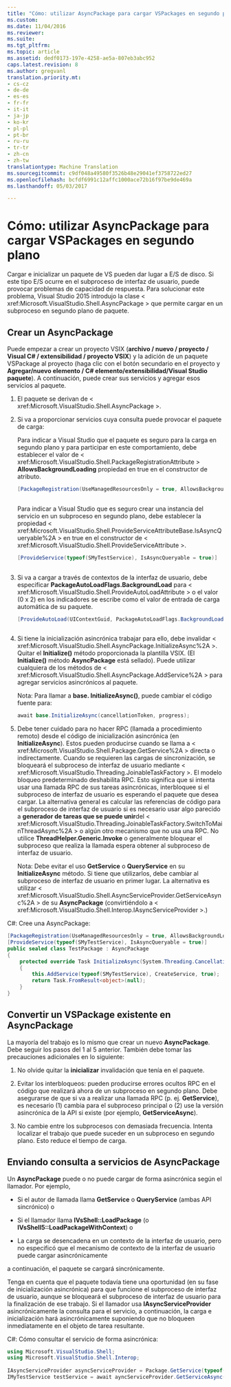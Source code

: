 ```yaml
---
title: "Cómo: utilizar AsyncPackage para cargar VSPackages en segundo plano | Documentos de Microsoft"
ms.custom: 
ms.date: 11/04/2016
ms.reviewer: 
ms.suite: 
ms.tgt_pltfrm: 
ms.topic: article
ms.assetid: dedf0173-197e-4258-ae5a-807eb3abc952
caps.latest.revision: 8
ms.author: gregvanl
translation.priority.mt:
- cs-cz
- de-de
- es-es
- fr-fr
- it-it
- ja-jp
- ko-kr
- pl-pl
- pt-br
- ru-ru
- tr-tr
- zh-cn
- zh-tw
translationtype: Machine Translation
ms.sourcegitcommit: c9df048a49580f3526b48e29041ef3758722ed27
ms.openlocfilehash: bcfdf6991c12affc1000ace72b16f97be9de469a
ms.lasthandoff: 05/03/2017

---
```

# <a name="how-to-use-asyncpackage-to-load-vspackages-in-the-background"></a>Cómo: utilizar AsyncPackage para cargar VSPackages en segundo plano
Cargar e inicializar un paquete de VS pueden dar lugar a E/S de disco. Si este tipo E/S ocurre en el subproceso de interfaz de usuario, puede provocar problemas de capacidad de respuesta. Para solucionar este problema, Visual Studio 2015 introdujo la clase < xref:Microsoft.VisualStudio.Shell.AsyncPackage > que permite cargar en un subproceso en segundo plano de paquete.  
  
## <a name="creating-an-asyncpackage"></a>Crear un AsyncPackage  
 Puede empezar a crear un proyecto VSIX (**archivo / nuevo / proyecto / Visual C# / extensibilidad / proyecto VSIX**) y la adición de un paquete VSPackage al proyecto (haga clic con el botón secundario en el proyecto y **Agregar/nuevo elemento / C# elemento/extensibilidad/Visual Studio paquete**). A continuación, puede crear sus servicios y agregar esos servicios al paquete.  
  
1.  El paquete se derivan de < xref:Microsoft.VisualStudio.Shell.AsyncPackage >.  
  
2.  Si va a proporcionar servicios cuya consulta puede provocar el paquete de carga:  
  
     Para indicar a Visual Studio que el paquete es seguro para la carga en segundo plano y para participar en este comportamiento, debe establecer el valor de < xref:Microsoft.VisualStudio.Shell.PackageRegistrationAttribute > **AllowsBackgroundLoading** propiedad en true en el constructor de atributo.  
  
    ```c#  
    [PackageRegistration(UseManagedResourcesOnly = true, AllowsBackgroundLoading = true)]  
  
    ```  
  
     Para indicar a Visual Studio que es seguro crear una instancia del servicio en un subproceso en segundo plano, debe establecer la propiedad < xref:Microsoft.VisualStudio.Shell.ProvideServiceAttributeBase.IsAsyncQueryable%2A > en true en el constructor de < xref:Microsoft.VisualStudio.Shell.ProvideServiceAttribute >.  
  
    ```c#  
    [ProvideService(typeof(SMyTestService), IsAsyncQueryable = true)]  
  
    ```  
  
3.  Si va a cargar a través de contextos de la interfaz de usuario, debe especificar **PackageAutoLoadFlags.BackgroundLoad** para < xref:Microsoft.VisualStudio.Shell.ProvideAutoLoadAttribute > o el valor (0 x 2) en los indicadores se escribe como el valor de entrada de carga automática de su paquete.  
  
    ```c#  
    [ProvideAutoLoad(UIContextGuid, PackageAutoLoadFlags.BackgroundLoad)]  
  
    ```  
  
4.  Si tiene la inicialización asincrónica trabajar para ello, debe invalidar < xref:Microsoft.VisualStudio.Shell.AsyncPackage.InitializeAsync%2A >. Quitar el **Initialize()** método proporcionada la plantilla VSIX. (El **Initialize()** método **AsyncPackage** está sellado). Puede utilizar cualquiera de los métodos de < xref:Microsoft.VisualStudio.Shell.AsyncPackage.AddService%2A > para agregar servicios asincrónicos al paquete.  
  
     Nota: Para llamar a **base. InitializeAsync()**, puede cambiar el código fuente para:  
  
    ```c#  
    await base.InitializeAsync(cancellationToken, progress);  
    ```  
  
5.  Debe tener cuidado para no hacer RPC (llamada a procedimiento remoto) desde el código de inicialización asincrónica (en **InitializeAsync**). Estos pueden producirse cuando se llama a < xref:Microsoft.VisualStudio.Shell.Package.GetService%2A > directa o indirectamente.  Cuando se requieren las cargas de sincronización, se bloqueará el subproceso de interfaz de usuario mediante < xref:Microsoft.VisualStudio.Threading.JoinableTaskFactory >. El modelo bloqueo predeterminado deshabilita RPC. Esto significa que si intenta usar una llamada RPC de sus tareas asincrónicas, interbloquee si el subproceso de interfaz de usuario es esperando el paquete que desea cargar. La alternativa general es calcular las referencias de código para el subproceso de interfaz de usuario si es necesario usar algo parecido a **generador de tareas que se puede unir**del < xref:Microsoft.VisualStudio.Threading.JoinableTaskFactory.SwitchToMainThreadAsync%2A > o algún otro mecanismo que no usa una RPC.  No utilice **ThreadHelper.Generic.Invoke** o generalmente bloquear el subproceso que realiza la llamada espera obtener al subproceso de interfaz de usuario.  
  
     Nota: Debe evitar el uso **GetService** o **QueryService** en su **InitializeAsync** método. Si tiene que utilizarlos, debe cambiar al subproceso de interfaz de usuario en primer lugar. La alternativa es utilizar < xref:Microsoft.VisualStudio.Shell.AsyncServiceProvider.GetServiceAsync%2A > de su **AsyncPackage** (convirtiéndolo a < xref:Microsoft.VisualStudio.Shell.Interop.IAsyncServiceProvider >.)  
  
 C#: Cree una AsyncPackage:  
  
```c#  
[PackageRegistration(UseManagedResourcesOnly = true, AllowsBackgroundLoading = true)]       
[ProvideService(typeof(SMyTestService), IsAsyncQueryable = true)]   
public sealed class TestPackage : AsyncPackage   
{   
    protected override Task InitializeAsync(System.Threading.CancellationToken cancellationToken, IProgress<ServiceProgressData> progress)   
    {               
        this.AddService(typeof(SMyTestService), CreateService, true);   
        return Task.FromResult<object>(null);   
    }   
}  
```  
  
## <a name="convert-an-existing-vspackage-to-asyncpackage"></a>Convertir un VSPackage existente en AsyncPackage  
 La mayoría del trabajo es lo mismo que crear un nuevo **AsyncPackage**. Debe seguir los pasos del 1 al 5 anterior. También debe tomar las precauciones adicionales en lo siguiente:  
  
1.  No olvide quitar la **inicializar** invalidación que tenía en el paquete.  
  
2.  Evitar los interbloqueos: pueden producirse errores ocultos RPC en el código que realizará ahora de un subproceso en segundo plano. Debe asegurarse de que si va a realizar una llamada RPC (p. ej. **GetService**), es necesario (1) cambia para el subproceso principal o (2) use la versión asincrónica de la API si existe (por ejemplo, **GetServiceAsync**).  
  
3.  No cambie entre los subprocesos con demasiada frecuencia. Intenta localizar el trabajo que puede suceder en un subproceso en segundo plano. Esto reduce el tiempo de carga.  
  
## <a name="querying-services-from-asyncpackage"></a>Enviando consulta a servicios de AsyncPackage  
 Un **AsyncPackage** puede o no puede cargar de forma asincrónica según el llamador. Por ejemplo,  
  
-   Si el autor de llamada llama **GetService** o **QueryService** (ambas API sincrónico) o  
  
-   Si el llamador llama **IVsShell::LoadPackage** (o **IVsShell5::LoadPackageWithContext**) o  
  
-   La carga se desencadena en un contexto de la interfaz de usuario, pero no especificó que el mecanismo de contexto de la interfaz de usuario puede cargar asincrónicamente  
  
 a continuación, el paquete se cargará sincrónicamente.  
  
 Tenga en cuenta que el paquete todavía tiene una oportunidad (en su fase de inicialización asincrónica) para que funcione el subproceso de interfaz de usuario, aunque se bloqueará el subproceso de interfaz de usuario para la finalización de ese trabajo. Si el llamador usa **IAsyncServiceProvider** asincrónicamente la consulta para el servicio, a continuación, la carga e inicialización hará asincrónicamente suponiendo que no bloqueen inmediatamente en el objeto de tarea resultante.  
  
 C#: Cómo consultar el servicio de forma asincrónica:  
  
```c#  
using Microsoft.VisualStudio.Shell;   
using Microsoft.VisualStudio.Shell.Interop;   
  
IAsyncServiceProvider asyncServiceProvider = Package.GetService(typeof(SAsyncServiceProvider)) as IAsyncServiceProvider;   
IMyTestService testService = await ayncServiceProvider.GetServiceAsync(typeof(SMyTestService)) as IMyTestService;  
```

